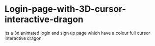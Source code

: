 # Login-page-with-3D-cursor-interactive-dragon
its a 3d animated login and sign up page which have a colour full cursor interactive dragon
